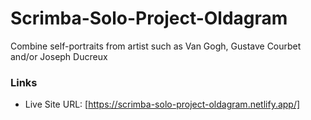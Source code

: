 # Scrimba-Solo-Project-Oldagram
Combine self-portraits from artist such as Van Gogh, Gustave Courbet and/or Joseph Ducreux 

### Links

- Live Site URL: [https://scrimba-solo-project-oldagram.netlify.app/]
